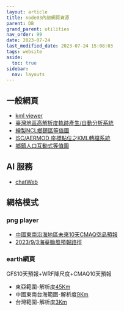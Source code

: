 ```yaml
---
layout: article
title: node03內部網頁資源
parent: DB
grand_parent: utilities
nav_order: 99
date: 2023-07-24
last_modified_date: 2023-07-24 15:08:03
tags: website
aside:
  toc: true
sidebar:
  nav: layouts
---
```


## 一般網頁

- [kml viewer](http://200.200.31.47/Leaflet.FileLayer/dev/index.html)
- [臺灣地區高解析度軌跡產生/自動分析系統](http://200.200.31.47/traj2.html)
- [繪製NCL鄉鎮區等值圖](http://200.200.31.47/chrpleth.html)
- [ISC/AERMOD 座標點位之KML轉檔系統](http://200.200.31.47/iscParser.html)
- [鄉鎮人口互動式等值圖](http://200.200.31.47/Interactive_Choropleth_Map/example.html)

## AI 服務

- [chatWeb](http://200.200.31.47:7860/)

## 網格模式

### png player

- [中國東南沿海地區未來10天CMAQ空品預報](http://200.200.31.47/time-bar/)
- [2023/9/3海葵颱風預報路徑](http://200.200.31.47/p.gif)

### earth網頁

GFS10天預報+WRF降尺度+CMAQ10天預報

- 東亞範圍-解析度[45Km](http://200.200.31.47:8084/)
- 中國東南台海範圍-解析度[9Km](http://200.200.31.47:8085/)
- 台灣範圍-解析度[3Km](http://200.200.31.47:8086/)
